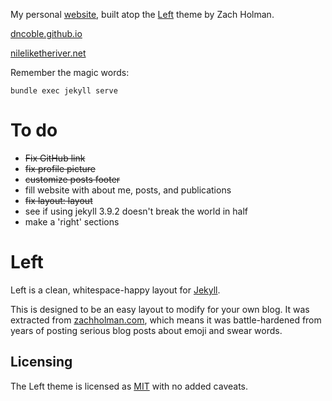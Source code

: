 My personal [website](nileliketheriver.net), built atop the [Left](https://github.com/holman/left) theme by Zach Holman.

[dncoble.github.io](dncoble.github.io)

[nileliketheriver.net](https://www.nileliketheriver.net)

Remember the magic words:

`bundle exec jekyll serve`
# To do

 * ~~Fix GitHub link~~
 * ~~fix profile picture~~
 * ~~customize posts footer~~
 * fill website with about me, posts, and publications
 * ~~fix layout: layout~~
 * see if using jekyll 3.9.2 doesn't break the world in half
 * make a 'right' sections

# Left

Left is a clean, whitespace-happy layout for [Jekyll](https://github.com/mojombo/jekyll).

This is designed to be an easy layout to modify for your own blog. It was
extracted from [zachholman.com](http://zachholman.com/), which means it was
battle-hardened from years of posting serious blog posts about emoji and swear
words.

## Licensing

The Left theme is licensed as [MIT](https://github.com/holman/left/blob/gh-pages/LICENSE) with no
added caveats.
